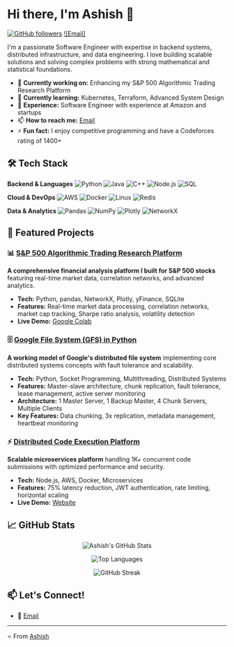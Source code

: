 # Hi there, I'm Ashish 👋

[![GitHub followers](https://img.shields.io/github/followers/AshishKothariii?label=Follow&style=social)](https://github.com/AshishKothariii)
[![Email]](mailto:ashishkothari3664@gmail.com)

I'm a passionate Software Engineer with expertise in backend systems, distributed infrastructure, and data engineering. I love building scalable solutions and solving complex problems with strong mathematical and statistical foundations.

- 🔭 **Currently working on:** Enhancing my S&P 500 Algorithmic Trading Research Platform
- 🌱 **Currently learning:** Kubernetes, Terraform, Advanced System Design
- 💼 **Experience:** Software Engineer with experience at Amazon and startups
- 📫 **How to reach me:** [Email](mailto:ashishkothari3664@gmail.com)
- ⚡ **Fun fact:** I enjoy competitive programming and have a Codeforces rating of 1400+

## 🛠️ Tech Stack

**Backend & Languages**
![Python](https://img.shields.io/badge/Python-3776AB?style=for-the-badge&logo=python&logoColor=white)
![Java](https://img.shields.io/badge/Java-ED8B00?style=for-the-badge&logo=java&logoColor=white)
![C++](https://img.shields.io/badge/C++-00599C?style=for-the-badge&logo=c%2B%2B&logoColor=white)
![Node.js](https://img.shields.io/badge/Node.js-339933?style=for-the-badge&logo=nodedotjs&logoColor=white)
![SQL](https://img.shields.io/badge/SQL-4479A1?style=for-the-badge&logo=postgresql&logoColor=white)

**Cloud & DevOps**
![AWS](https://img.shields.io/badge/AWS-232F3E?style=for-the-badge&logo=amazon-aws&logoColor=white)
![Docker](https://img.shields.io/badge/Docker-2496ED?style=for-the-badge&logo=docker&logoColor=white)
![Linux](https://img.shields.io/badge/Linux-FCC624?style=for-the-badge&logo=linux&logoColor=black)
![Redis](https://img.shields.io/badge/Redis-DC382D?style=for-the-badge&logo=redis&logoColor=white)

**Data & Analytics**
![Pandas](https://img.shields.io/badge/Pandas-150458?style=for-the-badge&logo=pandas&logoColor=white)
![NumPy](https://img.shields.io/badge/NumPy-013243?style=for-the-badge&logo=numpy&logoColor=white)
![Plotly](https://img.shields.io/badge/Plotly-3F4F75?style=for-the-badge&logo=plotly&logoColor=white)
![NetworkX](https://img.shields.io/badge/NetworkX-FF6F61?style=for-the-badge)

## 🚀 Featured Projects

### 📊 [S&P 500 Algorithmic Trading Research Platform](https://github.com/AshishKothariii/S-P500-Algorithmic-Trading-Research-Platform)
**A comprehensive financial analysis platform I built for S&P 500 stocks** featuring real-time market data, correlation networks, and advanced analytics.
- **Tech:** Python, pandas, NetworkX, Plotly, yFinance, SQLite
- **Features:** Real-time market data processing, correlation networks, market cap tracking, Sharpe ratio analysis, volatility detection
- **Live Demo:** [Google Colab](https://colab.research.google.com/drive/1izaNJQDhEDxHYdVpHR4kDmoLzltugNDe?usp=sharing)

### 🗄️ [Google File System (GFS) in Python](https://github.com/AshishKothariii/GFS)
**A working model of Google's distributed file system** implementing core distributed systems concepts with fault tolerance and scalability.
- **Tech:** Python, Socket Programming, Multithreading, Distributed Systems
- **Features:** Master-slave architecture, chunk replication, fault tolerance, lease management, active server monitoring
- **Architecture:** 1 Master Server, 1 Backup Master, 4 Chunk Servers, Multiple Clients
- **Key Features:** Data chunking, 3x replication, metadata management, heartbeat monitoring

### ⚡ [Distributed Code Execution Platform](https://github.com/AshithKothariii/online-judge)
**Scalable microservices platform** handling 1K+ concurrent code submissions with optimized performance and security.
- **Tech:** Node.js, AWS, Docker, Microservices
- **Features:** 75% latency reduction, JWT authentication, rate limiting, horizontal scaling
- **Live Demo:** [Website](https://weecodee.netlify.app/) 

## 📈 GitHub Stats

<div align="center">
  
![Ashish's GitHub Stats](https://github-readme-stats.vercel.app/api?username=AshishKothariii&show_icons=true&theme=radical&hide_border=true)

![Top Languages](https://github-readme-stats.vercel.app/api/top-langs/?username=AshishKothariii&layout=compact&theme=radical&hide_border=true)

![GitHub Streak](https://github-readme-streak-stats.herokuapp.com/?user=AshishKothariii&theme=radical&hide_border=true)

</div>

## 📫 Let's Connect!
- 📧 [Email](mailto:ashishkothari3664@gmail.com)

---

⭐️ From [Ashish](https://github.com/AshishKothariii)
